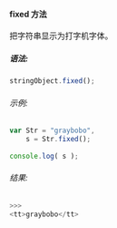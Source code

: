 #### fixed 方法

  把字符串显示为打字机字体。

##### 语法:

  ```javascript
  stringObject.fixed();
  ```

###### 示例:

  ```javascript
  var Str = "graybobo",
      s = Str.fixed();
	  
  console.log( s );
  ```

###### 结果:

  ```javascript
  >>>
  <tt>graybobo</tt>
  ```
